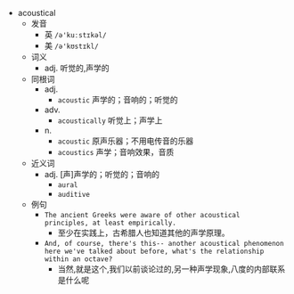 - acoustical
  - 发音
    - 英 `/ə'kuːstɪkəl/`
    - 美 `/ə'kʊstɪkl/`
  - 词义
    - adj. 听觉的,声学的
  - 同根词
    - adj.
      - `acoustic` 声学的；音响的；听觉的
    - adv.
      - `acoustically` 听觉上；声学上
    - n.
      - `acoustic` 原声乐器；不用电传音的乐器
      - `acoustics` 声学；音响效果，音质
  - 近义词
    - adj. [声]声学的；听觉的；音响的
      - `aural`
      - `auditive`
  - 例句
    - `The ancient Greeks were aware of other acoustical principles, at least empirically.`
      - 至少在实践上，古希腊人也知道其他的声学原理。
    - `And, of course, there's this-- another acoustical phenomenon here we've talked about before, what's the relationship within an octave?`
      - 当然,就是这个,我们以前谈论过的,另一种声学现象,八度的内部联系是什么呢


